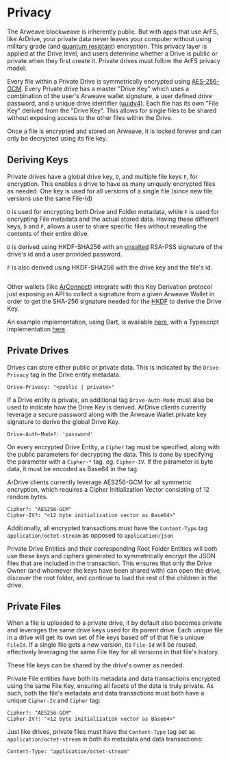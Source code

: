 # Privacy

The Arweave blockweave is inherently public. But with apps that use ArFS, like ArDrive, your private data never leaves your computer without using military grade (and [quantum resistant](https://blog.boot.dev/cryptography/is-aes-256-quantum-resistant/#:~:text=Symmetric%20encryption%2C%20or%20more%20specifically,key%20sizes%20are%20large%20enough)) encryption. This privacy layer is applied at the Drive level, and users determine whether a Drive is public or private when they first create it. Private drives must follow the ArFS privacy model.

Every file within a Private Drive is symmetrically encrypted using [AES-256-GCM](https://iopscience.iop.org/article/10.1088/1742-6596/1019/1/012008/pdf). Every Private drive has a master "Drive Key" which uses a combination of the user's Arweave wallet signature, a user defined drive password, and a unique drive identifier ([uuidv4](https://en.wikipedia.org/wiki/Universally_unique_identifier)). Each file has its own "File Key" derived from the "Drive Key". This allows for single files to be shared without exposing access to the other files within the Drive.

Once a file is encrypted and stored on Arweave, it is locked forever and can only be decrypted using its file key.

## Deriving Keys

Private drives have a global drive key, `D`, and multiple file keys `F`, for encryption. This enables a drive to have as many uniquely encrypted files as needed. One key is used for all versions of a single file (since new file versions use the same File-Id)

`D` is used for encrypting both Drive and Folder metadata, while `F` is used for encrypting File metadata and the actual stored data. Having these different keys, `D` and `F`, allows a user to share specific files without revealing the contents of their entire drive.

`D` is derived using HKDF-SHA256 with an [unsalted](https://en.wikipedia.org/wiki/Salt_(cryptography)) RSA-PSS signature of the drive's id and a user provided password.

`F` is also derived using HKDF-SHA256 with the drive key and the file's id.

<img class="amazingdiagram" :src="$withBase('/images/encryption-diagram.png')" style="width: 75%">

Other wallets (like [ArConnect](https://www.arconnect.io/)) integrate with this Key Derivation protocol just exposing an API to collect a signature from a given Arweave Wallet in order to get the SHA-256 signature needed for the [HKDF](https://en.wikipedia.org/wiki/HKDF) to derive the Drive Key.

An example implementation, using Dart, is available [here](https://github.com/ardriveapp/ardrive-web/blob/187b3fb30808bda452123c2b18931c898df6a3fb/docs/private_drive_kdf_reference.dart), with a Typescript implementation [here](https://github.com/ardriveapp/ardrive-core-js/blob/f19da30efd30a4370be53c9b07834eae764f8535/src/utils/crypto.ts).


## Private Drives

Drives can store either public or private data. This is indicated by the `Drive-Privacy` tag in the Drive entity metadata.

```
Drive-Privacy: "<public | private>"
```

If a Drive entity is private, an additional tag `Drive-Auth-Mode` must also be used to indicate how the Drive Key is derived. ArDrive clients currently leverage a secure password along with the Arweave Wallet private key signature to derive the global Drive Key.

```
Drive-Auth-Mode?: 'password'
```

On every encrypted Drive Entity, a `Cipher` tag must be specified, along with the public parameters for decrypting the data. This is done by specifying the parameter with a `Cipher-*` tag. eg. `Cipher-IV`. If the parameter is byte data, it must be encoded as Base64 in the tag.

ArDrive clients currently leverage AES256-GCM for all symmetric encryption, which requires a Cipher Initialization Vector consisting of 12 random bytes.

```
Cipher?: "AES256-GCM"
Cipher-IV?: "<12 byte initialization vector as Base64>"
```

Additionally, all encrypted transactions must have the `Content-Type` tag `application/octet-stream` as opposed to `application/json`

Private Drive Entities and their corresponding Root Folder Entities will both use these keys and ciphers generated to symmetrically encrypt the JSON files that are included in the transaction. This ensures that only the Drive Owner (and whomever the keys have been shared with) can open the drive, discover the root folder, and continue to load the rest of the children in the drive.


## Private Files

When a file is uploaded to a private drive, it by default also becomes private and leverages the same drive keys used for its parent drive. Each unique file in a drive will get its own set of file keys based off of that file's unique `FileId`. If a single file gets a new version, its `File-Id` will be reused, effectively leveraging the same File Key for all versions in that file's history.

These file keys can be shared by the drive's owner as needed.

Private File entities have both its metadata and data transactions encrypted using the same File Key, ensuring all facets of the data is truly private. As such, both the file's metadata and data transactions must both have a unique `Cipher-IV` and `Cipher` tag: 

```
Cipher?: "AES256-GCM"
Cipher-IV?: "<12 byte initialization vector as Base64>"
```

Just like drives, private files must have the `Content-Type` tag set as `application/octet-stream` in both its metadata and data transactions:

```
Content-Type: "application/octet-stream"
```
